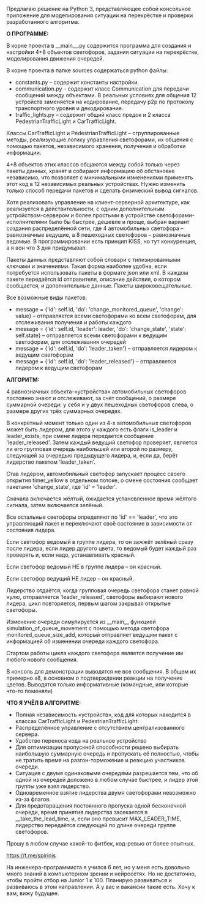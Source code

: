 Предлагаю решение на Python 3, представляющее собой консольное приложение для моделирования ситуации на перекрёстке и проверки разработанного алгоритма.

**О ПРОГРАММЕ:**

В корне проекта в \_\_main\_\_.py содержится программа для создания и настройки 4+8 объектов светофоров, задания ситуации на перекрёстке, моделирования движения очередей.

В корне проекта в папке sources содержаться python файлы:

- constants.py – содержит константы настройки.
- communication.py – содержит класс Communication для передачи сообщений между объектами. В реальных условиях для общения 12 устройств заменяется на кодирование, передачу p2p по протоколу транспортного уровня и декодирование.
- traffic\_lights.py – содержит общий класс предок и 2 класса PedestrianTrafficLight и CarTrafficLight.

Классы CarTrafficLight и PedestrianTrafficLight – сгруппированные методы, реализующие логику управления светофорами, их общения с помощью пакетов, независимого хранения, получения и обработки информации.

4+8 объектов этих классов общаются между собой только через пакеты данных, хранят и собирают информацию об обстановке независимо, что позволяет с минимальными изменениями применять этот код в 12 независимых реальных устройствах. Нужно изменить только способ передачи пакетов и сделать физический вывод сигналов.

Хотя реализовать управление на клиент-серверной архитектуре, как реализуется в действительности, с одним дополнительным устройством-сервером и более простыми в устройстве светофорами-исполнителями было бы быстрее, дешевле и проще, выбран вариант создания распределённой сети, где 4 автомобильных светофора – равнозначные ведущие, а 8 пешеходных светофоров – равнозначные ведомые. В программировании есть принцип KISS, но тут конкуренция, а я вон что 3 дня придумывал.

Пакеты данных представляют собой словари с типизированными ключами и значениями. Такая форма наиболее удобна, если потребуется использовать пакеты в формате json или xml. В каждом пакете передаётся id отправителя, описание действия, о котором сообщается, и дополнительные данные. Пакеты широковещательные.

Все возможные виды пакетов:

- message = {'id': self.id, 'do': 'change\_monitored\_queue', 'change': value} – отправляется всеми светофорами ко всем светофорам, для отслеживания получения и работы каждого
- message = {'id': self.id, 'leader': leader, 'do': 'change\_state', 'state': self.state} – отправляется всеми светофорами к ведущим светофорам, для отслеживания очередей
- message = {'id': self.id, 'do': 'leader\_taken'} – отправляется лидером к ведущим светофорам
- message = {'id': self.id, 'do': 'leader\_released'} – отправляется лидером к ведущим светофорам 

**АЛГОРИТМ:**

4 равнозначных объекта-«устройства» автомобильных светофоров постоянно знают и отслеживают, за счёт сообщений, о размере суммарной очереди: у себя и у двух пешеходных светофоров слева, о размере других трёх суммарных очередях.

В конкретный момент только один из 4-х автомобильных светофоров может быть лидером, для этого у каждого есть флаги is\_leader и leader\_exists, при смене лидера передается сообщение 'leader\_released'. Затем каждый ведущий светофор проверяет, является ли его групповая очередь наибольшей или второй по размеру, следующей за очередью предыдущего лидера, и, если да, берёт лидерство пакетом 'leader\_taken'.

Став лидером, автомобильный светофор запускает процесс своего открытия timer\_yellow в отдельном потоке, о смене состояния сообщает пакетами 'change\_state', где 'id' = 'leader'.

Сначала включается жёлтый, ожидается установленное время жёлтого сигнала, затем включается зелёный.

Все остальные светофоры определяют по 'id' == 'leader', что это управляющий пакет и переключают своё состояние в зависимости от состояния лидера.

Если светофор ведомый в группе лидера, то он зажжёт зелёный сразу после лидера, если лидер другого цвета, то ведомый будет каждый раз проверять и, если надо, устанавливать красный.

Если светофор ведомый НЕ в группе лидера – он красный.

Если светофор ведущий НЕ лидер – он красный.

Лидерство отдаётся, когда групповая очередь светофора станет равной нулю, отправляется 'leader\_released', светофоры выбирают нового лидера, цикл повторяется, первым шагом закрывая открытые светофоры.

Изменение очереди симулируется из \_\_main\_\_ функцией simulation\_of\_queue\_movement с помощью метода светофора monitored\_queue\_size\_add, который отправляет ведущим пакет с информацией об изменении очереди каждого светофора.

Стартом работы цикла каждого светофора является получение им любого нового сообщения.

В консоль для демонстрации выводятся не все сообщения. В общем их примерно х8, в основном о подтверждении реакции на получение цветов. Выводятся только информативные (командные, или которые что-то поменяли)

**ЧТО Я УЧЁЛ В АЛГОРИТМЕ:**

- Полная независимость «устройств», код для которых находится в классах CarTrafficLight и PedestrianTrafficLight.
- Распределённое управление с отсутствием централизованного сервера.
- Удобство переноса кода на реальное устройство
- Для оптимизации пропускной способности решено выбирать наибольшую суммарную очередь и пропускать её полностью, чтобы не тратить время на разгон-торможение и реакцию участников очереди.
- Ситуация с двумя одинаковыми очередями разрешается тем, что об одной из очередей доложено в любом случае быстрее, и лидер этой группы уже взял лидерство.
- Одновременное взятие лидерства двумя светофорами невозможно из-за флагов.
- Для предотвращения постоянного пропуска одной бесконечной очереди, время принятия лидерства засекается в \_\_take\_the\_lead\_time, и, если оно превысит MAX\_LEADER\_TIME, лидерство передаётся следующей по длине очереди группе светофоров.

Прошу в любом случае какой-то фитбек, код-ревью от более опытных.

<https://t.me/spirinis>

На инженера-программиста я учился 6 лет, но у меня есть довольно много знаний в компьютерном зрении и нейросетях. Но не достаточно, чтобы пройти отбор на Junior 1 к 100. Планирую развиваться и развиваюсь в этом направлении. А у вас и вакансии такие есть. Хочу к вам, вижу будущее.
